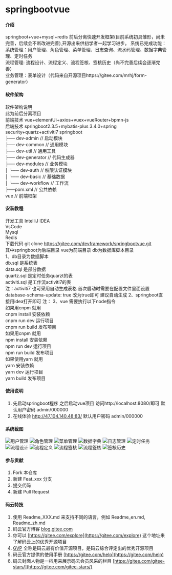 # springbootvue

#### 介绍
springboot+vue+mysql+redis 前后分离快速开发框架(目前系统初具雏形，尚未完善，后续会不断改进完善),开源出来供初学者一起学习进步。
系统已完成功能：
    系统管理：用户管理、角色管理、菜单管理、日志查询、流水码管理、数据字典管理、定时任务   
    流程管理: 流程设计、流程定义、流程签核、签核历史（尚不完善后续会逐渐完善）   
    业务管理：表单设计（代码来自开源项目https://gitee.com/mrhj/form-generator）
#### 软件架构
软件架构说明   
此为前后分离项目   
前端技术 vue+elementUi+axios+vuex+vueRouter+bpmn-js   
后端技术 springboot2.3.5+mybatis-plus 3.4.0+spring security+quartz+activiti7
springboot     
├── dev-admin             // 启动模块    
├── dev-common            // 通用模块    
├── dev-util              // 通用工具    
├── dev-generator         // 代码生成器   
├── dev-modules           // 业务模块   
│       └── dev-auth      				// 权限认证模块   
│       └── dev-basic     				// 基础数据   
│       └── dev-workflow  				// 工作流   
├──pom.xml                // 公共依赖   
vue                       // 前端框架   
#### 安装教程
开发工具
    IntelliJ IDEA    
    VsCode   
    Mysql   
    Redis   
下载代码 git clone https://gitee.com/devframework/springbootvue.git   
其中springboot为后端目录 vue为前端目录 db为数据库脚本目录    
1、db目录为数据脚本   
  db.sql 是系统表   
  data.sql   是部分数据   
  quartz.sql 是定时任务quarzt的表   
  activiti.sql 是工作流activiti7的表   
注：activiti7 也可采用自动生成表格 首次启动时需要在配置文件里面设置 database-schema-update: true 改为true即可    建议自动生成
2、springboot直接用idea打开即可
注：
3、vue 需要执行以下node指令   
   如果用cnpm 就用   
    cnpm install 安装依赖   
    cnpm run dev 运行项目   
    cnpm run build 发布项目   
   如果用cnpm 就用   
    npm install  安装依赖   
    npm run dev  运行项目   
    npm run build 发布项目   
   如果使用yarn 就用   
    yarn         安装依赖   
    yarn dev     运行项目   
    yarn build   发布项目   

#### 使用说明
1.  先启动springboot程序 之后启动vue项目 访问http://localhost:8080/即可 默认用户密码 admin/000000   
2.  在线体验 http://47.104.140.48:83/ 默认用户密码 admin/000000   
#### 系统截图
![用户管理](https://images.gitee.com/uploads/images/2020/0725/131825_b4bbe7c6_64704.png "屏幕截图.png")
![角色管理](https://images.gitee.com/uploads/images/2020/0725/131840_4682d856_64704.png "屏幕截图.png")
![菜单管理](https://images.gitee.com/uploads/images/2020/0725/131855_12c18adf_64704.png "屏幕截图.png")
![数据字典](https://images.gitee.com/uploads/images/2020/0725/131915_abe9f98c_64704.png "屏幕截图.png")
![日志管理](https://images.gitee.com/uploads/images/2020/0725/131927_d41d8cb6_64704.png "屏幕截图.png")
![定时任务](https://images.gitee.com/uploads/images/2020/0725/131942_7f75f6d3_64704.png "屏幕截图.png")
![流程设计](https://images.gitee.com/uploads/images/2020/0725/132003_e7030c96_64704.png "屏幕截图.png")
![流程定义](https://images.gitee.com/uploads/images/2020/0725/132020_0c93dcba_64704.png "屏幕截图.png")
![流程签核](https://images.gitee.com/uploads/images/2020/0725/132040_3127b602_64704.png "屏幕截图.png")
![流程签核](https://images.gitee.com/uploads/images/2020/0725/132040_3127b602_64704.png "屏幕截图.png")
![签核历史](https://images.gitee.com/uploads/images/2020/0725/132059_fbd1afc4_64704.png "屏幕截图.png")

#### 参与贡献

1.  Fork 本仓库
2.  新建 Feat_xxx 分支
3.  提交代码
4.  新建 Pull Request


#### 码云特技

1.  使用 Readme\_XXX.md 来支持不同的语言，例如 Readme\_en.md, Readme\_zh.md
2.  码云官方博客 [blog.gitee.com](https://blog.gitee.com)
3.  你可以 [https://gitee.com/explore](https://gitee.com/explore) 这个地址来了解码云上的优秀开源项目
4.  [GVP](https://gitee.com/gvp) 全称是码云最有价值开源项目，是码云综合评定出的优秀开源项目
5.  码云官方提供的使用手册 [https://gitee.com/help](https://gitee.com/help)
6.  码云封面人物是一档用来展示码云会员风采的栏目 [https://gitee.com/gitee-stars/](https://gitee.com/gitee-stars/)
